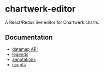 # chartwerk-editor

A React/Redux live editor for Chartwerk charts.

## Documentation

- [datamap API](docs/datamap)
- [legends](docs/legends)
- [annotations](docs/annotations)
- [scripts](docs/scripts)
